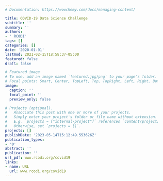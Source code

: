 ```yaml
---
# Documentation: https://wowchemy.com/docs/managing-content/

title: COVID-19 Data Science Challenge
subtitle: ''
summary: ''
authors:
- ' RCODI'
tags: []
categories: []
date: '2020-01-01'
lastmod: 2021-02-15T18:58:37-05:00
featured: false
draft: false

# Featured image
# To use, add an image named `featured.jpg/png` to your page's folder.
# Focal points: Smart, Center, TopLeft, Top, TopRight, Left, Right, BottomLeft, Bottom, BottomRight.
image:
  caption: ''
  focal_point: ''
  preview_only: false

# Projects (optional).
#   Associate this post with one or more of your projects.
#   Simply enter your project's folder or file name without extension.
#   E.g. `projects = ["internal-project"]` references `content/project/deep-learning/index.md`.
#   Otherwise, set `projects = []`.
projects: []
publishDate: '2023-05-14T15:12:49.553626Z'
publication_types:
- '0'
abstract: ''
publication: ''
url_pdf: www.rcodi.org/covid19
links:
- name: URL
  url: www.rcodi.org/covid19
---
```

